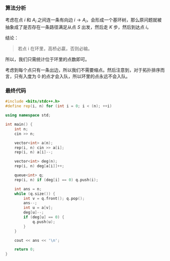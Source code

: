 ### 算法分析
考虑在点  $i$  和  $A_{i}$  之间连一条有向边  $i \rightarrow A_{i}$，会形成一个基环树，那么原问题就被抽象成了是否存在一条路径满足从点  $S$  出发，然后走  $K$  步，然后到达点  $i$。

结论：
> 若点  i  在环里，高桥必贏，否则必输。

所以，我们只需统计位于环里的点数即可。

考虑到每个点只有一条出边，所以我们不需要缩点。然后注意到，对于拓扑排序而言，只有入度为 $0$ 的点才会入队，所以环里的点永远不会入队。

### 最终代码
```cpp
#include <bits/stdc++.h>
#define rep(i, n) for (int i = 0; i < (n); ++i)

using namespace std;

int main() {
    int n;
    cin >> n;

    vector<int> a(n);
    rep(i, n) cin >> a[i];
    rep(i, n) a[i]--;

    vector<int> deg(n);
    rep(i, n) deg[a[i]]++;

    queue<int> q;
    rep(i, n) if (deg[i] == 0) q.push(i);

    int ans = n;
    while (q.size()) {
        int v = q.front(); q.pop();
        ans--;
        int u = a[v];
        deg[u]--;
        if (deg[u] == 0) {
            q.push(u);
        }
    }

    cout << ans << '\n';

    return 0;
}

```